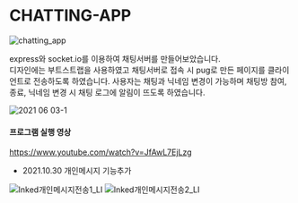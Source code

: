 # CHATTING-APP

![chatting_app](https://user-images.githubusercontent.com/74912530/120573018-e3eb9c80-c457-11eb-9771-021dc6bb76d3.png)

express와 socket.io를 이용하여 채팅서버를 만들어보았습니다.<br>
디자인에는 부트스트랩을 사용하였고 채팅서버로 접속 시 pug로 만든 페이지를 클라이언트로 전송하도록 하였습니다.
사용자는 채팅과 닉네임 변경이 가능하며 채팅방 참여, 종료, 닉네임 변경 시 채팅 로그에 알림이 뜨도록 하였습니다.

![2021 06 03-1](https://user-images.githubusercontent.com/74912530/120572994-dafacb00-c457-11eb-87de-54900a3e566a.png)

#### 프로그램 실행 영상

https://www.youtube.com/watch?v=JfAwL7EjLzg

- 2021.10.30 개인메시지 기능추가

![Inked개인메시지전송1_LI](https://user-images.githubusercontent.com/74912530/139534554-205cc783-e5cb-4838-934a-e1f8deda83f7.jpg)
![Inked개인메시지전송2_LI](https://user-images.githubusercontent.com/74912530/139534543-1d16e5f5-4b4a-4ea6-8ff5-41257e2fdbdd.jpg)
